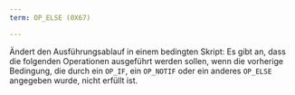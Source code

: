 ```yaml
---
term: OP_ELSE (0X67)

---
```

Ändert den Ausführungsablauf in einem bedingten Skript: Es gibt an, dass die folgenden Operationen ausgeführt werden sollen, wenn die vorherige Bedingung, die durch ein `OP_IF`, ein `OP_NOTIF` oder ein anderes `OP_ELSE` angegeben wurde, nicht erfüllt ist.